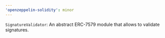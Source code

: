 ```yaml
---
'openzeppelin-solidity': minor
---
```


`SignatureValidator`: An abstract ERC-7579 module that allows to validate signatures.

